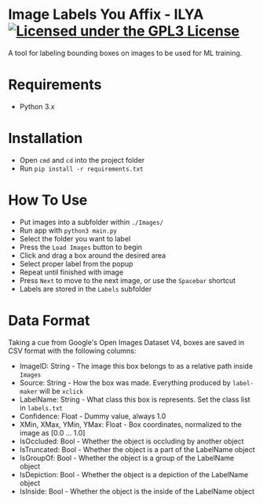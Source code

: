 # Image Labels You Affix - ILYA [![Licensed under the GPL3 License](https://img.shields.io/badge/License-GPL3-blue.svg)](https://github.com/robert-clayton/ILYA/edit/master/LICENSE)

A tool for labeling bounding boxes on images to be used for ML training.

# Requirements

- Python 3.x

# Installation

- Open `cmd` and `cd` into the project folder
- Run `pip install -r requirements.txt`

# How To Use

- Put images into a subfolder within `./Images/`
- Run app with `python3 main.py`
- Select the folder you want to label
- Press the `Load Images` button to begin
- Click and drag a box around the desired area
- Select proper label from the popup
- Repeat until finished with image
- Press `Next` to move to the next image, or use the `Spacebar` shortcut
- Labels are stored in the `Labels` subfolder


# Data Format
Taking a cue from Google's Open Images Dataset V4, boxes are saved in CSV format with the following columns:

- ImageID: String - The image this box belongs to as a relative path inside `Images`
- Source: String - How the box was made. Everything produced by `label-maker` will be `xclick`
- LabelName: String - What class this box is represents. Set the class list in `labels.txt`
- Confidence: Float - Dummy value, always 1.0
- XMin, XMax, YMin, YMax: Float - Box coordinates, normalized to the image as [0.0 ... 1.0]
- IsOccluded: Bool - Whether the object is occluding by another object
- IsTruncated: Bool - Whether the object is a part of the LabelName object
- IsGroupOf: Bool - Whether the object is a group of the LabelName object
- IsDepiction: Bool - Whether the object is a depiction of the LabelName object
- IsInside: Bool - Whether the object is the inside of the LabelName object

